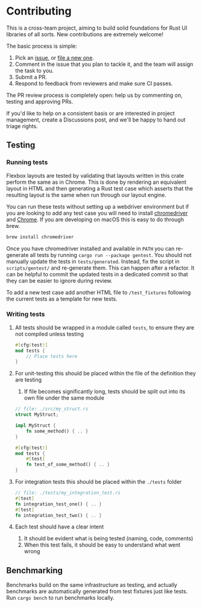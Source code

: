 # Contributing

This is a cross-team project, aiming to build solid foundations for Rust UI libraries of all sorts.
New contributions are extremely welcome!

The basic process is simple:

1. Pick an [issue](https://github.com/DioxusLabs/taffy/issues?q=is%3Aissue+is%3Aopen+label%3A%22good+first+issue%22), or [file a new one](https://github.com/DioxusLabs/taffy/issues/new).
2. Comment in the issue that you plan to tackle it, and the team will assign the task to you.
3. Submit a PR.
4. Respond to feedback from reviewers and make sure CI passes.

The PR review process is completely open:  help us by commenting on, testing and approving PRs.

If you'd like to help on a consistent basis or are interested in project management, create a Discussions post, and we'll be happy to hand out triage rights.

## Testing

### Running tests

Flexbox layouts are tested by validating that layouts written in this crate perform the same as in Chrome.
This is done by rendering an equivalent layout in HTML and then generating a Rust test case which asserts that the resulting layout is the same when run through our layout engine.

You can run these tests without setting up a webdriver environment but if you are looking to add any test case you will need to install [chromedriver](http://chromedriver.chromium.org) and [Chrome](https://www.google.com/chrome/).
If you are developing on macOS this is easy to do through brew.

```bash
brew install chromedriver
```

Once you have chromedriver installed and available in `PATH` you can re-generate all tests by running `cargo run --package gentest`. You should not manually update the tests in `tests/generated`. Instead, fix the script in `scripts/gentest/` and re-generate them. This can happen after a refactor. It can be helpful to commit the updated tests in a dedicated commit so that they can be easier to ignore during review.

To add a new test case add another HTML file to `/test_fixtures` following the current tests as a template for new tests.

### Writing tests

1. All tests should be wrapped in a module called `tests`, to ensure they are not compiled unless testing

    ```rs
    #[cfg(test)]
    mod tests {
        // Place tests here
    }
    ```

2. For unit-testing this should be placed within the file of the definition they are testing
    1. If file becomes significantly long, tests should be split out into its own file under the same module

    ```rs
    // file: ./src/my_struct.rs
    struct MyStruct;

    impl MyStruct {
        fn some_method() { .. }
    }

    #[cfg(test)]
    mod tests {
        #[test]
        fn test_of_some_method() { .. }
    }
    ```

3. For integration tests this should be placed within the `./tests` folder

    ```rs
    // file: ./tests/my_integration_test.rs
    #[test]
    fn integration_test_one() { .. }
    #[test]
    fn integration_test_two() { .. }
    ```

4. Each test should have a clear intent
    1. It should be evident what is being tested (naming, code, comments)
    2. When this test fails, it should be easy to understand what went wrong

## Benchmarking

Benchmarks build on the same infrastructure as testing, and actually benchmarks are automatically generated from test fixtures just like tests.
Run `cargo bench` to run benchmarks locally.
